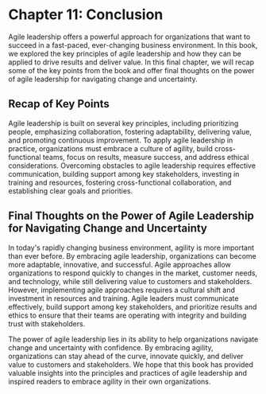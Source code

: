 Chapter 11: Conclusion
======================

Agile leadership offers a powerful approach for organizations that want to succeed in a fast-paced, ever-changing business environment. In this book, we explored the key principles of agile leadership and how they can be applied to drive results and deliver value. In this final chapter, we will recap some of the key points from the book and offer final thoughts on the power of agile leadership for navigating change and uncertainty.

Recap of Key Points
-------------------

Agile leadership is built on several key principles, including prioritizing people, emphasizing collaboration, fostering adaptability, delivering value, and promoting continuous improvement. To apply agile leadership in practice, organizations must embrace a culture of agility, build cross-functional teams, focus on results, measure success, and address ethical considerations. Overcoming obstacles to agile leadership requires effective communication, building support among key stakeholders, investing in training and resources, fostering cross-functional collaboration, and establishing clear goals and priorities.

Final Thoughts on the Power of Agile Leadership for Navigating Change and Uncertainty
-------------------------------------------------------------------------------------

In today's rapidly changing business environment, agility is more important than ever before. By embracing agile leadership, organizations can become more adaptable, innovative, and successful. Agile approaches allow organizations to respond quickly to changes in the market, customer needs, and technology, while still delivering value to customers and stakeholders. However, implementing agile approaches requires a cultural shift and investment in resources and training. Agile leaders must communicate effectively, build support among key stakeholders, and prioritize results and ethics to ensure that their teams are operating with integrity and building trust with stakeholders.

The power of agile leadership lies in its ability to help organizations navigate change and uncertainty with confidence. By embracing agility, organizations can stay ahead of the curve, innovate quickly, and deliver value to customers and stakeholders. We hope that this book has provided valuable insights into the principles and practices of agile leadership and inspired readers to embrace agility in their own organizations.

